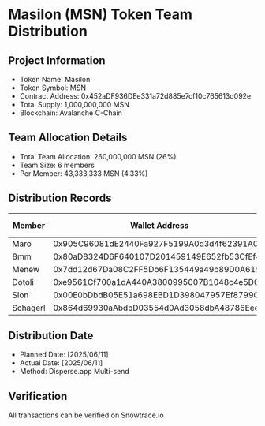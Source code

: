 # Masilon (MSN) Token Team Distribution

## Project Information
- Token Name: Masilon
- Token Symbol: MSN
- Contract Address: 0x452aDF936DEe331a72d885e7cf10c765613d092e
- Total Supply: 1,000,000,000 MSN
- Blockchain: Avalanche C-Chain

## Team Allocation Details
- Total Team Allocation: 260,000,000 MSN (26%)
- Team Size: 6 members
- Per Member: 43,333,333 MSN (4.33%)

## Distribution Records
| Member | Wallet Address | Amount (MSN) | Transaction Hash |
|---------|---------------|--------------|------------------|
| Maro |0x905C96081dE2440Fa927F5199A0d3d4f62391A07| 43,333,333 | [0x4a7a6aeffe720e0706e48537a76235e8989196a9c75d8dce76856ac3a6724fd1] |
| 8mm |0x80aD8324D6F640107D201459149E652fb53CfEf4| 43,333,333 | [0x4a7a6aeffe720e0706e48537a76235e8989196a9c75d8dce76856ac3a6724fd1] |
| Menew |0x7dd12d67Da08C2FF5Db6F135449a49b89D0A6155| 43,333,333 | [0x4a7a6aeffe720e0706e48537a76235e8989196a9c75d8dce76856ac3a6724fd1] |
| Dotoli |0xe9561Cf700a1dA440A3800995007B1048c4e5D0A| 43,333,333 | [0x4a7a6aeffe720e0706e48537a76235e8989196a9c75d8dce76856ac3a6724fd1] |
| Sion |0x00E0bDbdB05E51a698EBD1D398047957Ef8799C0| 43,333,333 | [0x4a7a6aeffe720e0706e48537a76235e8989196a9c75d8dce76856ac3a6724fd1] |
| Schagerl |0x864d69930aAbdbD03554d0Ad3058dbA48786EeeC| - | - |

## Distribution Date
- Planned Date: [2025/06/11]
- Actual Date: [2025/06/11]
- Method: Disperse.app Multi-send

## Verification
All transactions can be verified on Snowtrace.io
